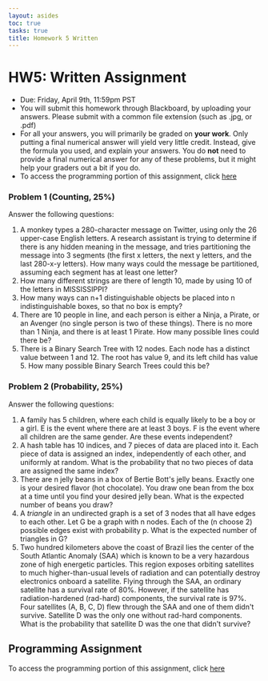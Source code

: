 ```yaml
---
layout: asides
toc: true
tasks: true
title: Homework 5 Written
---
```


# HW5: Written Assignment

+ Due: Friday, April 9th, 11:59pm PST
+ You will submit this homework through Blackboard, by uploading your answers.  Please submit with a common file extension (such as .jpg, or .pdf)
+ For all your answers, you will primarily be graded on **your work**.  Only putting a final numerical answer will yield very little credit.  Instead, give the formula you used, and explain your answers.  You do **not** need to provide a final numerical answer for any of these problems, but it might help your graders out a bit if you do.
+ To access the programming portion of this assignment, click [here](./programming/)

### Problem 1 (Counting, 25%)

Answer the following questions:

1. A monkey types a 280-character message on Twitter, using only the 26 upper-case English letters.  A research assistant is trying to determine if there is any hidden meaning in the message, and tries partitioning the message into 3 segments (the first x letters, the next y letters, and the last 280-x-y letters).  How many ways could the message be partitioned, assuming each segment has at least one letter?
2. How many different strings are there of length 10, made by using 10 of the letters in MISSISSIPPI?
3. How many ways can n+1 distinguishable objects be placed into n indistinguishable boxes, so that no box is empty?
4. There are 10 people in line, and each person is either a Ninja, a Pirate, or an Avenger (no single person is two of these things).  There is no more than 1 Ninja, and there is at least 1 Pirate.  How many possible lines could there be?
5. There is a Binary Search Tree with 12 nodes.  Each node has a distinct value between 1 and 12.  The root has value 9, and its left child has value 5.  How many possible Binary Search Trees could this be?

### Problem 2 (Probability, 25%)

Answer the following questions:

1. A family has 5 children, where each child is equally likely to be a boy or a girl.  E is the event where there are at least 3 boys.  F is the event where all children are the same gender.  Are these events independent?
2. A hash table has 10 indices, and 7 pieces of data are placed into it.  Each piece of data is assigned an index, independently of each other, and uniformly at random.  What is the probability that no two pieces of data are assigned the same index?
3. There are n jelly beans in a box of Bertie Bott's jelly beans.  Exactly one is your desired flavor (hot chocolate).  You draw one bean from the box at a time until you find your desired jelly bean.  What is the expected number of beans you draw?
5. A *triangle* in an undirected graph is a set of 3 nodes that all have edges to each other.  Let G be a graph with n nodes.  Each of the (n choose 2) possible edges exist with probability p.  What is the expected number of triangles in G?
5. Two hundred kilometers above the coast of Brazil lies the center of the South Atlantic Anomaly (SAA) which is known to be a very hazardous zone of high energetic particles. This region exposes orbiting satellites to much higher-than-usual levels of radiation and can potentially destroy electronics onboard a satellite. Flying through the SAA, an ordinary satellite has a survival rate of 80%. However, if the satellite has radiation-hardened (rad-hard) components, the survival rate is 97%.  Four satellites (A, B, C, D) flew through the SAA and one of them didn't survive. Satellite D was the only one without rad-hard components.  What is the probability that satellite D was the one that didn't survive?

## Programming Assignment

To access the programming portion of this assignment, click [here](./programming/)
